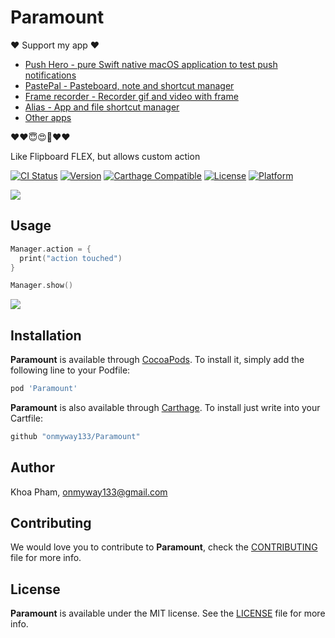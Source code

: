 # Paramount

❤️ Support my app ❤️ 

- [Push Hero - pure Swift native macOS application to test push notifications](https://www.producthunt.com/posts/push-hero-2)
- [PastePal - Pasteboard, note and shortcut manager](https://www.producthunt.com/posts/pastepal)
- [Frame recorder - Recorder gif and video with frame](https://www.producthunt.com/posts/frame-recorder)
- [Alias - App and file shortcut manager](https://www.producthunt.com/posts/alias-shortcut-manager)
- [Other apps](https://onmyway133.github.io/projects/)

❤️❤️😇😍🤘❤️❤️

Like Flipboard FLEX, but allows custom action

[![CI Status](http://img.shields.io/travis/onmyway133/Paramount.svg?style=flat)](https://travis-ci.org/onmyway133/Paramount)
[![Version](https://img.shields.io/cocoapods/v/Paramount.svg?style=flat)](http://cocoadocs.org/docsets/Paramount)
[![Carthage Compatible](https://img.shields.io/badge/Carthage-compatible-4BC51D.svg?style=flat)](https://github.com/Carthage/Carthage)
[![License](https://img.shields.io/cocoapods/l/Paramount.svg?style=flat)](http://cocoadocs.org/docsets/Paramount)
[![Platform](https://img.shields.io/cocoapods/p/Paramount.svg?style=flat)](http://cocoadocs.org/docsets/Paramount)

![](Screenshots/Banner.png)

## Usage

```swift
Manager.action = {
  print("action touched")
}

Manager.show()
```

![](Screenshots/paramount.png)

## Installation

**Paramount** is available through [CocoaPods](http://cocoapods.org). To install
it, simply add the following line to your Podfile:

```ruby
pod 'Paramount'
```

**Paramount** is also available through [Carthage](https://github.com/Carthage/Carthage).
To install just write into your Cartfile:

```ruby
github "onmyway133/Paramount"
```

## Author

Khoa Pham, onmyway133@gmail.com

## Contributing

We would love you to contribute to **Paramount**, check the [CONTRIBUTING](https://github.com/onmyway133/Paramount/blob/master/CONTRIBUTING.md) file for more info.

## License

**Paramount** is available under the MIT license. See the [LICENSE](https://github.com/onmyway133/Paramount/blob/master/LICENSE.md) file for more info.
